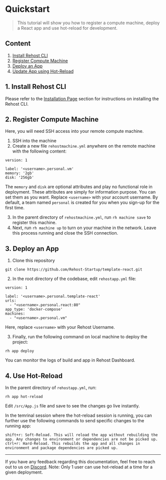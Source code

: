 # Quickstart

> This tutorial will show you how to register a compute machine, deploy a React app and use hot-reload for development.

## Content
1. [Install Rehost CLI](getting-started/quickstart?id=_1-install-rehost-cli)
2. [Register Compute Machine](/getting-started/quickstart?id=_2-register-compute-machine)
3. [Deploy an App](/getting-started/quickstart?id=_3-deploy-an-app)
4. [Update App using Hot-Reload](/getting-started/quickstart?id=_4-use-hot-reload)

## 1. Install Rehost CLI

Please refer to the [Installation Page](/getting-started/installation.md) section for instructions on installing the Rehost CLI.

## 2. Register Compute Machine

Here, you will need SSH access into your remote compute machine.
1. SSH into the machine
2. Create a new file `rehostmachine.yml` anywhere on the remote machine with the following content: 

```
version: 1

label: '<username>.personal.vm'
memory: '2gb'
disk: '256gb'

```

The `memory` and `disk` are optional attributes and play no functional role in deployment. These attributes are simply for information purpose. You can set them as you want. Replace `<username>` with your account username. By default, a team named `personal` is created for you when you sign-up for the first time.

3. In the parent directory of `rehostmachine.yml`, run `rh machine save` to register this machine.
4. Next, run `rh machine up` to turn on your machine in the network. Leave this process running and close the SSH connection.

## 3. Deploy an App
1. Clone this repository

```
git clone https://github.com/Rehost-Startup/template-react.git

```
2. In the root directory of the codebase, edit `rehostapp.yml` file:

```
version: 1

label: '<username>.personal.template-react'
urls:
  - "<username>.personal.react:80"
app_type: 'docker-compose'
machines:
  - "<username>.personal.vm"

```

Here, replace `<username>` with your Rehost Username.

3. Finally, run the following command on local machine to deploy the project:

```
rh app deploy

```
You can monitor the logs of build and app in Rehost Dashboard.

## 4. Use Hot-Reload

In the parent directory of `rehostapp.yml`, run:

```
rh app hot-reload

```

Edit `/src/App.js` file and save to see the changes go live instantly.

In the temrinal session where the hot-reload session is running, you can further use the following commands to send specific changes to the running app:

```
shift+r: Soft-Reload. This will reload the app without rebuilding the app. Any changes to environment or dependencies are not be picked up.
ctrl+r: Hard-Reload. This rebuilds the app and all changes in environment and package dependencies are picked up.

```

<hr/>



If you have any feedback regarding this documentation, feel free to reach out to us on [Discord](https://discord.gg/RnkBxDJJhQ).
Note: Only 1 user can use hot-reload at a time for a given deployment.

